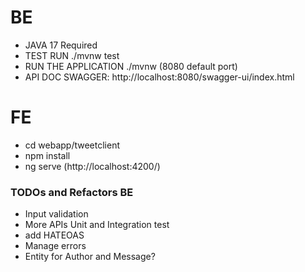 # BE 
* JAVA 17 Required
* TEST RUN ./mvnw test
* RUN THE APPLICATION ./mvnw (8080 default port)
* API DOC SWAGGER: http://localhost:8080/swagger-ui/index.html

# FE
* cd webapp/tweetclient
* npm install
* ng serve (http://localhost:4200/)

### TODOs and Refactors BE
* Input validation
* More APIs Unit and Integration test
* add HATEOAS
* Manage errors
* Entity for Author and Message?


